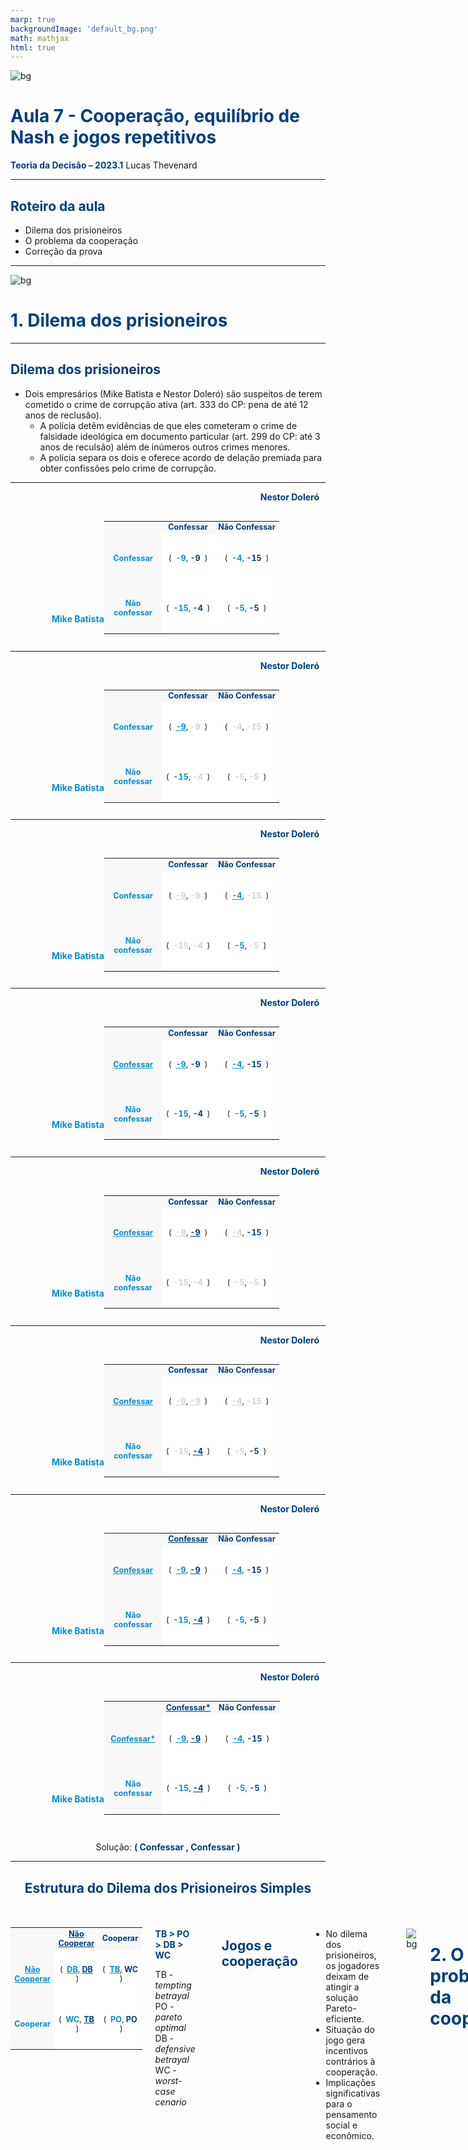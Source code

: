 ```yaml
---
marp: true
backgroundImage: 'default_bg.png'
math: mathjax
html: true
---
```

<style>
section {
  background-image: url(default_bg.png);
}
h1, h2, h3, strong {
  color: #003E7E;
}
h3, h4, h5 {
  text-align: center;
}
h4, h5 {
  font-weight: normal;
}
h1 {
  font-size: 200%;
}
h2, h3 {
  font-size: 150%;
}
h4 {
  font-size: 100%;
}
h5 {
  font-size: 75%;
}
header, a {
  color: #058ED0;
}
header {
  font-size: 85%;
}
footer {
  color: black;
  font-size: 60%;
}
blockquote {
  background: #f9f9f9;
  font-style: italic;
  font-family: Verdana;
  font-size: 80%;
  line-height: 170%;
  border-left: 10px solid #ccc;
  margin: 1.5em 20px;
  padding: 1.2em 30px;
  quotes: "\201C""\201D""\2018""\2019";
}
blockquote p {
  display: inline;
}
section::after {
  content: attr(data-marpit-pagination) ' / ' attr(data-marpit-pagination-total);
  color: #003E7E;
  font-size: 60%;
}
table {
  margin-left: auto;
  margin-right: auto;
  font-size: 90%;
}
th {
  background-color: #003E7E;
  color: white
}
.columns {
  display: grid;
  grid-template-columns: repeat(2, minmax(0, 1fr));
  gap: 1rem;
}
.columns3 {
  display: grid;
  grid-template-columns: repeat(3, minmax(0, 1fr));
  gap: 1rem;
}
span.under {
  text-decoration: underline;
}
td.game, tr.game {
  background-color: white;
  text-align: center;
}
tr.game.action.player1, td.game.action.player1 {
  background-color: #f8f8f8;
  color: #058ED0;
  font-weight: bold;
}
tr.game.action.player2, td.game.action.player2 {
  background-color: #f8f8f8;
  color: #003E7E;
  font-weight: bold;
}
span.payoff.player1 {
  color: #058ED0;
  font-weight: bold;
}
span.payoff.player2 {
  color: #003E7E;
  font-weight: bold;
}
span.fade {
  color: lightgray!important;
}
td.eliminated {
  color: lightgray!important;
  text-decoration: line-through!important;
}
td.eliminated > span {
  color: lightgray!important;
  text-decoration: line-through!important;
}
td.player1 {
  height: 80px;
  width: 80px;
}
</style>

![bg](section_bg.png)

# Aula 7 - Cooperação, equilíbrio de Nash e jogos repetitivos
**Teoria da Decisão – 2023.1**
Lucas Thevenard

---
<!-- 
paginate: true 
header: Aula 7 - Cooperação, equilíbrio de Nash e jogos repetitivos
footer: lucas.gomes@fgv.br | 25/04/2023
-->

## Roteiro da aula
- Dilema dos prisioneiros
- O problema da cooperação
- Correção da prova

---

![bg](section_bg.png)

# 1. Dilema dos prisioneiros

---

## Dilema dos prisioneiros

- Dois empresários (Mike Batista e Nestor Doleró) são suspeitos de terem cometido o crime de corrupção ativa (art. 333 do CP: pena de até 12 anos de reclusão).
  - A polícia detêm evidências de que eles cometeram o crime de falsidade ideológica em documento particular (art. 299 do CP: até 3 anos de reculsão) além de inúmeros outros crimes menores.
  - A polícia separa os dois e oferece acordo de delação premiada para obter confissões pelo crime de corrupção. 

---

<div class="columns" style="grid-template-columns: auto auto auto auto; gap: 0;">
<div style="line-height: 200%; margin: 190px 0 auto auto">
<b style="color: #058ED0;">Mike Batista</b>
</div>
<div>
<div style="margin: 0 10px 30px 250px;"><b style="color: #003E7E; text-align: center;">Nestor Doleró</b></div>

<table>
  <tr class="game action player2"> 
    <td></td>
    <td>Confessar</td>
    <td>Não Confessar</td>
  </tr>
  <tr>
    <td class="game action player1">Confessar</td>
    <td class="game">(&nbsp;
      <span class="payoff player1">-9</span>, 
      <span class="payoff player2">-9</span>
    &nbsp;)</td>
    <td class="game">(&nbsp;
      <span class="payoff player1">-4</span>, 
      <span class="payoff player2">-15</span>
    &nbsp;)</td>
  </tr>
  <tr>
    <td class="game action player1">Não confessar</td>
    <td class="game">(&nbsp;
      <span class="payoff player1">-15</span>, 
      <span class="payoff player2">-4</span>
    &nbsp;)</td>
    <td class="game">(&nbsp;
      <span class="payoff player1">-5</span>, 
      <span class="payoff player2">-5</span>
    &nbsp;)</td>
  </tr>
</table>
</div>
</div>

---

<div class="columns" style="grid-template-columns: auto auto auto auto; gap: 0;">
<div style="line-height: 200%; margin: 190px 0 auto auto">
<b style="color: #058ED0;">Mike Batista</b>
</div>
<div>
<div style="margin: 0 10px 30px 250px;"><b style="color: #003E7E; text-align: center;">Nestor Doleró</b></div>

<table>
  <tr class="game action player2"> 
    <td></td>
    <td>Confessar</td>
    <td>Não Confessar</td>
  </tr>
  <tr>
    <td class="game action player1">Confessar</td>
    <td class="game">(&nbsp;
      <span class="payoff player1 under">-9</span>, 
      <span class="payoff player2 fade">-9</span>
    &nbsp;)</td>
    <td class="game">(&nbsp;
      <span class="payoff player1 fade">-4</span>, 
      <span class="payoff player2 fade">-15</span>
    &nbsp;)</td>
  </tr>
  <tr>
    <td class="game action player1">Não confessar</td>
    <td class="game">(&nbsp;
      <span class="payoff player1">-15</span>, 
      <span class="payoff player2 fade">-4</span>
    &nbsp;)</td>
    <td class="game">(&nbsp;
      <span class="payoff player1 fade">-5</span>, 
      <span class="payoff player2 fade">-5</span>
    &nbsp;)</td>
  </tr>
</table>
</div>
</div>

---

<div class="columns" style="grid-template-columns: auto auto auto auto; gap: 0;">
<div style="line-height: 200%; margin: 190px 0 auto auto">
<b style="color: #058ED0;">Mike Batista</b>
</div>
<div>
<div style="margin: 0 10px 30px 250px;"><b style="color: #003E7E; text-align: center;">Nestor Doleró</b></div>

<table>
  <tr class="game action player2"> 
    <td></td>
    <td>Confessar</td>
    <td>Não Confessar</td>
  </tr>
  <tr>
    <td class="game action player1">Confessar</td>
    <td class="game">(&nbsp;
      <span class="payoff player1 under fade">-9</span>, 
      <span class="payoff player2 fade">-9</span>
    &nbsp;)</td>
    <td class="game">(&nbsp;
      <span class="payoff player1 under">-4</span>, 
      <span class="payoff player2 fade">-15</span>
    &nbsp;)</td>
  </tr>
  <tr>
    <td class="game action player1">Não confessar</td>
    <td class="game">(&nbsp;
      <span class="payoff player1 fade">-15</span>, 
      <span class="payoff player2 fade">-4</span>
    &nbsp;)</td>
    <td class="game">(&nbsp;
      <span class="payoff player1">-5</span>, 
      <span class="payoff player2 fade">-5</span>
    &nbsp;)</td>
  </tr>
</table>
</div>
</div>

---

<div class="columns" style="grid-template-columns: auto auto auto auto; gap: 0;">
<div style="line-height: 200%; margin: 190px 0 auto auto">
<b style="color: #058ED0;">Mike Batista</b>
</div>
<div>
<div style="margin: 0 10px 30px 250px;"><b style="color: #003E7E; text-align: center;">Nestor Doleró</b></div>

<table>
  <tr class="game action player2"> 
    <td></td>
    <td>Confessar</td>
    <td>Não Confessar</td>
  </tr>
  <tr>
    <td class="game action player1"><span class="under">Confessar</span></td>
    <td class="game">(&nbsp;
      <span class="payoff player1 under">-9</span>, 
      <span class="payoff player2">-9</span>
    &nbsp;)</td>
    <td class="game">(&nbsp;
      <span class="payoff player1 under">-4</span>, 
      <span class="payoff player2">-15</span>
    &nbsp;)</td>
  </tr>
  <tr>
    <td class="game action player1">Não confessar</td>
    <td class="game">(&nbsp;
      <span class="payoff player1">-15</span>, 
      <span class="payoff player2">-4</span>
    &nbsp;)</td>
    <td class="game">(&nbsp;
      <span class="payoff player1">-5</span>, 
      <span class="payoff player2">-5</span>
    &nbsp;)</td>
  </tr>
</table>
</div>
</div>

---

<div class="columns" style="grid-template-columns: auto auto auto auto; gap: 0;">
<div style="line-height: 200%; margin: 190px 0 auto auto">
<b style="color: #058ED0;">Mike Batista</b>
</div>
<div>
<div style="margin: 0 10px 30px 250px;"><b style="color: #003E7E; text-align: center;">Nestor Doleró</b></div>

<table>
  <tr class="game action player2"> 
    <td></td>
    <td>Confessar</td>
    <td>Não Confessar</td>
  </tr>
  <tr>
    <td class="game action player1"><span class="under">Confessar</span></td>
    <td class="game">(&nbsp;
      <span class="payoff player1 under fade">-9</span>, 
      <span class="payoff player2 under">-9</span>
    &nbsp;)</td>
    <td class="game">(&nbsp;
      <span class="payoff player1 under fade">-4</span>, 
      <span class="payoff player2">-15</span>
    &nbsp;)</td>
  </tr>
  <tr>
    <td class="game action player1">Não confessar</td>
    <td class="game">(&nbsp;
      <span class="payoff player1 fade">-15</span>, 
      <span class="payoff player2 fade">-4</span>
    &nbsp;)</td>
    <td class="game">(&nbsp;
      <span class="payoff player1 fade">-5</span>, 
      <span class="payoff player2 fade">-5</span>
    &nbsp;)</td>
  </tr>
</table>
</div>
</div>

---

<div class="columns" style="grid-template-columns: auto auto auto auto; gap: 0;">
<div style="line-height: 200%; margin: 190px 0 auto auto">
<b style="color: #058ED0;">Mike Batista</b>
</div>
<div>
<div style="margin: 0 10px 30px 250px;"><b style="color: #003E7E; text-align: center;">Nestor Doleró</b></div>

<table>
  <tr class="game action player2"> 
    <td></td>
    <td>Confessar</td>
    <td>Não Confessar</td>
  </tr>
  <tr>
    <td class="game action player1"><span class="under">Confessar</span></td>
    <td class="game">(&nbsp;
      <span class="payoff player1 under fade">-9</span>, 
      <span class="payoff player2 under fade">-9</span>
    &nbsp;)</td>
    <td class="game">(&nbsp;
      <span class="payoff player1 under fade">-4</span>, 
      <span class="payoff player2 fade">-15</span>
    &nbsp;)</td>
  </tr>
  <tr>
    <td class="game action player1">Não confessar</td>
    <td class="game">(&nbsp;
      <span class="payoff player1 fade">-15</span>, 
      <span class="payoff player2 under">-4</span>
    &nbsp;)</td>
    <td class="game">(&nbsp;
      <span class="payoff player1 fade">-5</span>, 
      <span class="payoff player2">-5</span>
    &nbsp;)</td>
  </tr>
</table>
</div>
</div>

---

<div class="columns" style="grid-template-columns: auto auto auto auto; gap: 0;">
<div style="line-height: 200%; margin: 190px 0 auto auto">
<b style="color: #058ED0;">Mike Batista</b>
</div>
<div>
<div style="margin: 0 10px 30px 250px;"><b style="color: #003E7E; text-align: center;">Nestor Doleró</b></div>

<table>
  <tr class="game action player2"> 
    <td></td>
    <td><span class="under">Confessar</span></td>
    <td>Não Confessar</td>
  </tr>
  <tr>
    <td class="game action player1"><span class="under">Confessar</span></td>
    <td class="game">(&nbsp;
      <span class="payoff player1 under">-9</span>, 
      <span class="payoff player2 under">-9</span>
    &nbsp;)</td>
    <td class="game">(&nbsp;
      <span class="payoff player1 under">-4</span>, 
      <span class="payoff player2">-15</span>
    &nbsp;)</td>
  </tr>
  <tr>
    <td class="game action player1">Não confessar</td>
    <td class="game">(&nbsp;
      <span class="payoff player1">-15</span>, 
      <span class="payoff player2 under">-4</span>
    &nbsp;)</td>
    <td class="game">(&nbsp;
      <span class="payoff player1">-5</span>, 
      <span class="payoff player2">-5</span>
    &nbsp;)</td>
  </tr>
</table>
</div>
</div>

---

<div class="columns" style="grid-template-columns: auto auto auto auto; gap: 0;">
<div style="line-height: 200%; margin: 190px 0 auto auto">
<b style="color: #058ED0;">Mike Batista</b>
</div>
<div>
<div style="margin: 0 10px 30px 250px;"><b style="color: #003E7E; text-align: center;">Nestor Doleró</b></div>

<table>
  <tr class="game action player2"> 
    <td></td>
    <td><span class="under">Confessar*</span></td>
    <td>Não Confessar</td>
  </tr>
  <tr>
    <td class="game action player1"><span class="under">Confessar*</span></td>
    <td class="game">(&nbsp;
      <span class="payoff player1 under">-9</span>, 
      <span class="payoff player2 under">-9</span>
    &nbsp;)</td>
    <td class="game">(&nbsp;
      <span class="payoff player1 under">-4</span>, 
      <span class="payoff player2">-15</span>
    &nbsp;)</td>
  </tr>
  <tr>
    <td class="game action player1">Não confessar</td>
    <td class="game">(&nbsp;
      <span class="payoff player1">-15</span>, 
      <span class="payoff player2 under">-4</span>
    &nbsp;)</td>
    <td class="game">(&nbsp;
      <span class="payoff player1">-5</span>, 
      <span class="payoff player2">-5</span>
    &nbsp;)</td>
  </tr>
</table>
</div>
</div>
<br>

<div style="text-align: center;">

Solução: **( Confessar , Confessar )**

</div>

---

### Estrutura do Dilema dos Prisioneiros Simples
<br>

<div class="columns">

<div>
<table>
  <tr class="game action player2"> 
    <td></td>
    <td><span class="under">Não Cooperar</span></td>
    <td>Cooperar</td>
  </tr>
  <tr>
    <td class="game action player1"><span class="under">Não Cooperar</span></td>
    <td class="game">(&nbsp;
      <span class="payoff player1 under">DB</span>, 
      <span class="payoff player2 under">DB</span>
    &nbsp;)</td>
    <td class="game">(&nbsp;
      <span class="payoff player1 under">TB</span>, 
      <span class="payoff player2">WC</span>
    &nbsp;)</td>
  </tr>
  <tr>
    <td class="game action player1">Cooperar</td>
    <td class="game">(&nbsp;
      <span class="payoff player1">WC</span>, 
      <span class="payoff player2 under">TB</span>
    &nbsp;)</td>
    <td class="game">(&nbsp;
      <span class="payoff player1">PO</span>, 
      <span class="payoff player2">PO</span>
    &nbsp;)</td>
  </tr>
</table>


</div>
<div>

**TB > PO > DB > WC**

TB - *tempting betrayal*
PO - *pareto optimal*
DB - *defensive betrayal*
WC - *worst-case cenario*

</div>

---

## Jogos e cooperação
* No dilema dos prisioneiros, os jogadores deixam de atingir a solução Pareto-eficiente.
* Situação do jogo gera incentivos contrários à cooperação.
* Implicações significativas para o pensamento social e econômico.


---

![bg](section_bg.png)

# 2. O problema da cooperação

---

> Sob que condições a cooperação pode emergir em um mundo de egoistas sem que exista uma autoridade central? Essa pergunta já intrigou a muitos, por um longo tempo. Sabemos que as pessoas não são anjos, que elas tendem a cuidar de si mesmas e dos seus em primeiro lugar. No entanto, também sabemos que a cooperação acontece e que a civilização se baseia nela. Mas, em situações em que cada indivíduo tem incentivos para agir de forma egoísta, como a cooperação pode surgir?
> A resposta que cada um de nós dá a essa pergunta tem um efeito fundamental sobre como pensamos e agimos em nossas relações sociais, políticas e econômicas com os demais. E as respostas que os outros dão têm também um efeito direto sobre o quanto eles estão dispostos a cooperar conosco. <br>
> Robert Axelrod, **The Evolution of Cooperation**

---

## Impossibilidade de cooperação

* **Jogos de soma zero**: competição estrita, os ganhos de um jogador representam perdas do outro jogador.
  - A soma de todos os payoffs do jogo é igual a zero.
* **Jogos de soma positiva/negativa**: possibilidade de cooperação, ainda que moderada, pois os payoffs não somam zero.
  - Possibilidade de que ambos os jogadores ganhem (ou deixem de perder).

---

<div class="columns">
<div style="margin: auto;">

<table>
  <tr class="game action player2"> 
    <td></td>
    <td>P</td>
    <td>I</td>
  </tr>
  <tr>
    <td class="game action player1">P</td>
    <td class="game">(&nbsp;
      <span class="payoff player1">1</span>, 
      <span class="payoff player2">-1</span>
    &nbsp;)</td>
    <td class="game">(&nbsp;
      <span class="payoff player1">-1</span>, 
      <span class="payoff player2">1</span>
    &nbsp;)</td>
  </tr>
  <tr>
    <td class="game action player1">I</td>
    <td class="game">(&nbsp;
      <span class="payoff player1">-1</span>, 
      <span class="payoff player2">1</span>
    &nbsp;)</td>
    <td class="game">(&nbsp;
      <span class="payoff player1">1</span>, 
      <span class="payoff player2">-1</span>
    &nbsp;)</td>
  </tr>
</table>

</div>
<div >

![w:400](marbles.png)
![w:400](marbles2.png)


</div>
</div>

---

### Repetição de jogos e incentivos à cooperação

<div class="columns3">
<div style="margin: auto;">

#### **Jogo 1**

<table>
  <tr class="game action player2"> 
    <td></td>
    <td>C</td>
    <td>NC</td>
  </tr>
  <tr>
    <td class="game action player1">C</td>
    <td class="game">(&nbsp;
      <span class="payoff player1">3</span>, 
      <span class="payoff player2">3</span>
    &nbsp;)</td>
    <td class="game">(&nbsp;
      <span class="payoff player1">1</span>, 
      <span class="payoff player2">4</span>
    &nbsp;)</td>
  </tr>
  <tr>
    <td class="game action player1">NC</td>
    <td class="game">(&nbsp;
      <span class="payoff player1">4</span>, 
      <span class="payoff player2">1</span>
    &nbsp;)</td>
    <td class="game">(&nbsp;
      <span class="payoff player1">2</span>, 
      <span class="payoff player2">2</span>
    &nbsp;)</td>
  </tr>
</table>

</div>

<div style="margin: auto;">

#### **Jogo 2**

<table>
  <tr class="game action player2"> 
    <td></td>
    <td>C</td>
    <td>NC</td>
  </tr>
  <tr>
    <td class="game action player1">C</td>
    <td class="game">(&nbsp;
      <span class="payoff player1">3</span>, 
      <span class="payoff player2">3</span>
    &nbsp;)</td>
    <td class="game">(&nbsp;
      <span class="payoff player1">1</span>, 
      <span class="payoff player2">4</span>
    &nbsp;)</td>
  </tr>
  <tr>
    <td class="game action player1">NC</td>
    <td class="game">(&nbsp;
      <span class="payoff player1">4</span>, 
      <span class="payoff player2">1</span>
    &nbsp;)</td>
    <td class="game">(&nbsp;
      <span class="payoff player1">2</span>, 
      <span class="payoff player2">2</span>
    &nbsp;)</td>
  </tr>
</table>

</div>

<div style="margin: auto;">

#### **Jogo 3**

<table>
  <tr class="game action player2"> 
    <td></td>
    <td>C</td>
    <td>NC</td>
  </tr>
  <tr>
    <td class="game action player1">C</td>
    <td class="game">(&nbsp;
      <span class="payoff player1">3</span>, 
      <span class="payoff player2">3</span>
    &nbsp;)</td>
    <td class="game">(&nbsp;
      <span class="payoff player1">1</span>, 
      <span class="payoff player2">4</span>
    &nbsp;)</td>
  </tr>
  <tr>
    <td class="game action player1">NC</td>
    <td class="game">(&nbsp;
      <span class="payoff player1">4</span>, 
      <span class="payoff player2">1</span>
    &nbsp;)</td>
    <td class="game">(&nbsp;
      <span class="payoff player1">2</span>, 
      <span class="payoff player2">2</span>
    &nbsp;)</td>
  </tr>
</table>

</div>

</div>

---

### Repetição de jogos e incentivos à cooperação

<div class="columns3">
<div style="margin: auto;">

#### **Jogo 1**

<table>
  <tr class="game action player2"> 
    <td></td>
    <td>C</td>
    <td>NC</td>
  </tr>
  <tr>
    <td class="game action player1">C</td>
    <td class="game">(&nbsp;
      <span class="payoff player1">3</span>, 
      <span class="payoff player2">3</span>
    &nbsp;)</td>
    <td class="game">(&nbsp;
      <span class="payoff player1">1</span>, 
      <span class="payoff player2">4</span>
    &nbsp;)</td>
  </tr>
  <tr>
    <td class="game action player1">NC</td>
    <td class="game">(&nbsp;
      <span class="payoff player1">4</span>, 
      <span class="payoff player2">1</span>
    &nbsp;)</td>
    <td class="game">(&nbsp;
      <span class="payoff player1">2</span>, 
      <span class="payoff player2">2</span>
    &nbsp;)</td>
  </tr>
</table>

</div>

<div style="margin: auto;">

#### **Jogo 2**

<table>
  <tr class="game action player2"> 
    <td></td>
    <td>C</td>
    <td>NC</td>
  </tr>
  <tr>
    <td class="game action player1">C</td>
    <td class="game">(&nbsp;
      <span class="payoff player1">3</span>, 
      <span class="payoff player2">3</span>
    &nbsp;)</td>
    <td class="game">(&nbsp;
      <span class="payoff player1">1</span>, 
      <span class="payoff player2">4</span>
    &nbsp;)</td>
  </tr>
  <tr>
    <td class="game action player1">NC</td>
    <td class="game">(&nbsp;
      <span class="payoff player1">4</span>, 
      <span class="payoff player2">1</span>
    &nbsp;)</td>
    <td class="game">(&nbsp;
      <span class="payoff player1">2</span>, 
      <span class="payoff player2">2</span>
    &nbsp;)</td>
  </tr>
</table>

</div>

<div style="margin: auto;">

#### **Jogo 3**

<table>
  <tr class="game action player2"> 
    <td></td>
    <td>C</td>
    <td>NC</td>
  </tr>
  <tr>
    <td class="game action player1">C</td>
    <td class="game">(&nbsp;
      <span class="payoff player1 fade">3</span>, 
      <span class="payoff player2 fade">3</span>
    &nbsp;)</td>
    <td class="game">(&nbsp;
      <span class="payoff player1 fade">1</span>, 
      <span class="payoff player2 fade">4</span>
    &nbsp;)</td>
  </tr>
  <tr>
    <td class="game action player1">NC</td>
    <td class="game">(&nbsp;
      <span class="payoff player1 fade">4</span>, 
      <span class="payoff player2 fade">1</span>
    &nbsp;)</td>
    <td class="game">(&nbsp;
      <span class="payoff player1">2*</span>, 
      <span class="payoff player2">2*</span>
    &nbsp;)</td>
  </tr>
</table>

</div>

</div>

---

### Repetição de jogos e incentivos à cooperação

<div class="columns3">
<div style="margin: auto;">

#### **Jogo 1**

<table>
  <tr class="game action player2"> 
    <td></td>
    <td>C</td>
    <td>NC</td>
  </tr>
  <tr>
    <td class="game action player1">C</td>
    <td class="game">(&nbsp;
      <span class="payoff player1">3</span>, 
      <span class="payoff player2">3</span>
    &nbsp;)</td>
    <td class="game">(&nbsp;
      <span class="payoff player1">1</span>, 
      <span class="payoff player2">4</span>
    &nbsp;)</td>
  </tr>
  <tr>
    <td class="game action player1">NC</td>
    <td class="game">(&nbsp;
      <span class="payoff player1">4</span>, 
      <span class="payoff player2">1</span>
    &nbsp;)</td>
    <td class="game">(&nbsp;
      <span class="payoff player1">2</span>, 
      <span class="payoff player2">2</span>
    &nbsp;)</td>
  </tr>
</table>

</div>

<div style="margin: auto;">

#### **Jogo 2**

<table>
  <tr class="game action player2"> 
    <td></td>
    <td>C</td>
    <td>NC</td>
  </tr>
  <tr>
    <td class="game action player1">C</td>
    <td class="game">(&nbsp;
      <span class="payoff player1 fade">3</span>, 
      <span class="payoff player2 fade">3</span>
    &nbsp;)</td>
    <td class="game">(&nbsp;
      <span class="payoff player1 fade">1</span>, 
      <span class="payoff player2 fade">4</span>
    &nbsp;)</td>
  </tr>
  <tr>
    <td class="game action player1">NC</td>
    <td class="game">(&nbsp;
      <span class="payoff player1 fade">4</span>, 
      <span class="payoff player2 fade">1</span>
    &nbsp;)</td>
    <td class="game">(&nbsp;
      <span class="payoff player1">2*</span>, 
      <span class="payoff player2">2*</span>
    &nbsp;)</td>
  </tr>
</table>

</div>

<div style="margin: auto;">

#### **Jogo 3**

<table>
  <tr class="game action player2"> 
    <td></td>
    <td>C</td>
    <td>NC</td>
  </tr>
  <tr>
    <td class="game action player1">C</td>
    <td class="game">(&nbsp;
      <span class="payoff player1 fade">3</span>, 
      <span class="payoff player2 fade">3</span>
    &nbsp;)</td>
    <td class="game">(&nbsp;
      <span class="payoff player1 fade">1</span>, 
      <span class="payoff player2 fade">4</span>
    &nbsp;)</td>
  </tr>
  <tr>
    <td class="game action player1">NC</td>
    <td class="game">(&nbsp;
      <span class="payoff player1 fade">4</span>, 
      <span class="payoff player2 fade">1</span>
    &nbsp;)</td>
    <td class="game">(&nbsp;
      <span class="payoff player1">2*</span>, 
      <span class="payoff player2">2*</span>
    &nbsp;)</td>
  </tr>
</table>

</div>

</div>

---

### Repetição de jogos e incentivos à cooperação

<div class="columns3">
<div style="margin: auto;">

#### **Jogo 1**

<table>
  <tr class="game action player2"> 
    <td></td>
    <td>C</td>
    <td>NC</td>
  </tr>
  <tr>
    <td class="game action player1">C</td>
    <td class="game">(&nbsp;
      <span class="payoff player1 fade">3</span>, 
      <span class="payoff player2 fade">3</span>
    &nbsp;)</td>
    <td class="game">(&nbsp;
      <span class="payoff player1 fade">1</span>, 
      <span class="payoff player2 fade">4</span>
    &nbsp;)</td>
  </tr>
  <tr>
    <td class="game action player1">NC</td>
    <td class="game">(&nbsp;
      <span class="payoff player1 fade">4</span>, 
      <span class="payoff player2 fade">1</span>
    &nbsp;)</td>
    <td class="game">(&nbsp;
      <span class="payoff player1">2*</span>, 
      <span class="payoff player2">2*</span>
    &nbsp;)</td>
  </tr>
</table>

</div>

<div style="margin: auto;">

#### **Jogo 2**

<table>
  <tr class="game action player2"> 
    <td></td>
    <td>C</td>
    <td>NC</td>
  </tr>
  <tr>
    <td class="game action player1">C</td>
    <td class="game">(&nbsp;
      <span class="payoff player1 fade">3</span>, 
      <span class="payoff player2 fade">3</span>
    &nbsp;)</td>
    <td class="game">(&nbsp;
      <span class="payoff player1 fade">1</span>, 
      <span class="payoff player2 fade">4</span>
    &nbsp;)</td>
  </tr>
  <tr>
    <td class="game action player1">NC</td>
    <td class="game">(&nbsp;
      <span class="payoff player1 fade">4</span>, 
      <span class="payoff player2 fade">1</span>
    &nbsp;)</td>
    <td class="game">(&nbsp;
      <span class="payoff player1">2*</span>, 
      <span class="payoff player2">2*</span>
    &nbsp;)</td>
  </tr>
</table>

</div>

<div style="margin: auto;">

#### **Jogo 3**

<table>
  <tr class="game action player2"> 
    <td></td>
    <td>C</td>
    <td>NC</td>
  </tr>
  <tr>
    <td class="game action player1">C</td>
    <td class="game">(&nbsp;
      <span class="payoff player1 fade">3</span>, 
      <span class="payoff player2 fade">3</span>
    &nbsp;)</td>
    <td class="game">(&nbsp;
      <span class="payoff player1 fade">1</span>, 
      <span class="payoff player2 fade">4</span>
    &nbsp;)</td>
  </tr>
  <tr>
    <td class="game action player1">NC</td>
    <td class="game">(&nbsp;
      <span class="payoff player1 fade">4</span>, 
      <span class="payoff player2 fade">1</span>
    &nbsp;)</td>
    <td class="game">(&nbsp;
      <span class="payoff player1">2*</span>, 
      <span class="payoff player2">2*</span>
    &nbsp;)</td>
  </tr>
</table>

</div>

</div>

---

## A triste história dos incentivos à cooperação em jogos repetitivos 😧

* Se o número de repetições é finito, em tese sempre se aplicaria a mesma lógica. 
  - Os jogadores têm incentivos para desertar ao final do jogo, e acaba sendo mais vantajoso desertar o quanto antes, antecipando que o outro irá desertar também.
* Se o jogo é jogado por uma quantidade infinita de vezes, pode valer à pena cooperar. Mesmo nesse caso, a cooperação ainda dependeria:
  - da taxa de desconto dos jogadores e 
  - do tempo entre as repetições.

---

<div class="columns">

<div style="text-align: center; margin: auto;">

**Mas seres humanos de fato se comportam como a teoria da escolha racional prevê?**

</div>
<div style="margin: auto;">



</div>
</div>

---

<div class="columns">

<div style="text-align: center; margin: auto;">

**Mas seres humanos de fato se comportam como a teoria da escolha racional prevê?**

</div>
<div style="margin: auto;">

![w:400](nope.png)

</div>
</div>

---

### Vamos tentar novamente...
<br>

<table>
  <tr class="game action player2"> 
    <td></td>
    <td>C</td>
    <td>NC</td>
  </tr>
  <tr>
    <td class="game action player1">C</td>
    <td class="game">(&nbsp;
      <span class="payoff player1">3</span>, 
      <span class="payoff player2">3</span>
    &nbsp;)</td>
    <td class="game">(&nbsp;
      <span class="payoff player1">1</span>, 
      <span class="payoff player2">4</span>
    &nbsp;)</td>
  </tr>
  <tr>
    <td class="game action player1">NC</td>
    <td class="game">(&nbsp;
      <span class="payoff player1">4</span>, 
      <span class="payoff player2">1</span>
    &nbsp;)</td>
    <td class="game">(&nbsp;
      <span class="payoff player1">2</span>, 
      <span class="payoff player2">2</span>
    &nbsp;)</td>
  </tr>
</table>

---

## Estratégias de incentivo à cooperação
* **Estratégia 'olho por olho’** (*tit for tat* strategy)
  - Comece cooperando
  - Em seguida, faça o que o outro jogador fez na jogada anterior
  - Não tente ser muito esperto
* **Estratégia impiedosa** (*grim* strategy)
  - Comece cooperando e continue enquanto o outro jogador também cooperar
  - Se o outro jogador furar a cooperação, nunca mais coopere

---

## Axelrod: cooperação em condições improváveis

* Guerra de trincheiras (1ª GM) – emergência do sistema “viva e deixe viver”.
  - Anistia espontânea: soldados deixavam de lutar para vencer e passavam a cooperar com o exército inimigo.
* Geoffrey Dugdale (capitão inglês): “Fiquei surpreso ao observar soldados alemães andando ao alcance de um tiro de rifle, em suas próprias linhas. Nossos homens pareciam não notar… Os dois lados evidentemente não sabiam que uma guerra estava acontecendo. Ambos os lados pareciam acreditar na política de ‘viva e deixe viver’".
* Tony Ashworth estudou o fenômeno e concluiu que TODAS as 57 linhas de trincheiras reproduziram o sistema do “viva e deixe viver”.

---

## Axelrod: cooperação em condições improváveis

- Emprego da estratégia tit for tat foi tão efetivo que os aliados tiveram que adotar políticas para tentar forçar o retorno ao conflito.
  - Espólios de guerra alemães (não funcionou)
  - Corpos de soldados abatidos
  - Retorno gradual aos conflitos, desilusão dos soldados com a guerra.

---

## Cooperação em jogos competitivos

- Por que seres humanos não se comportam como a teoria prevê?
  * Irracionalidade?
  * Um jogo social mais amplo?
  * Preferência pela cooperação (evolução da espécie)?

---

### Correção da prova

---

## Questão 1 – Contrato da Elon e da AsiMove

---

![w:950](questao1-1.png)

---

![w:950](questao1-2.png)

---


![w:950](questao1-3.png)

---

![w:950](questao1-4.png)

---

![w:950](questao1-5.png)

---

![w:950](questao1-6.png)

---

## Questão 2 – Dilema de Collingridge como um problema de decisão sob ignorância

---

### A) Maximin
<br>

_                 | Previsão incorreta | Previsão parc. correta | Previsão correta
------------------|:------------------:|:----------------------:|:-----------------:
Antes da adoção   | -10                | 30                     | 60
Adoção ampla      | 10                 | 20                     | 40
Após consolidação | 20                 | 20                     | 20

---

### A) Maximin
<br>

_                 | Previsão incorreta | Previsão parc. correta | Previsão correta
------------------|:------------------:|:----------------------:|:-----------------:
Antes da adoção   | **-10 ✶**          | 30                     | 60
Adoção ampla      | **10 ✶**           | 20                     | 40
Após consolidação | **20 ✶**           | 20                     | 20

---

### A) Maximin
<br>

_                        | Previsão incorreta | Previsão parc. correta | Previsão correta
-------------------------|:------------------:|:----------------------:|:-----------------:
Antes da adoção          | **-10 ✶**          | 30                     | 60
Adoção ampla             | **10 ✶**           | 20                     | 40
**Após consolidação ✶✶** | **20 ✶**           | 20                     | 20

#### Solução (Maximin): **"Após a tecnologia se consolidar"** 

---

### B) Minimax
<br>

_                 | Previsão incorreta | Previsão parc. correta | Previsão correta
------------------|:------------------:|:----------------------:|:-----------------:
Antes da adoção   | -10                | 30                     | 60
Adoção ampla      | 10                 | 20                     | 40
Após consolidação | 20                 | 20                     | 20

---

### B) Minimax
<br>

#### Tabela de Arrependimento

_                 | Previsão incorreta | Previsão parc. correta | Previsão correta
------------------|:------------------:|:----------------------:|:-----------------:
Antes da adoção   | 20 + 10            | 30 - 30                | 60 - 60
Adoção ampla      | 20 - 10            | 30 - 20                | 60 - 40
Após consolidação | 20 - 20            | 30 - 20                | 60 - 20

---

### B) Minimax 
<br>

#### Tabela de Arrependimento

_                 | Previsão incorreta | Previsão parc. correta | Previsão correta
------------------|:------------------:|:----------------------:|:-----------------:
Antes da adoção   | 30                 | 0                      | 0
Adoção ampla      | 10                 | 10                     | 20
Após consolidação | 0                  | 10                     | 40

---

### B) Minimax 
<br>

#### Tabela de Arrependimento

_                 | Previsão incorreta | Previsão parc. correta | Previsão correta
------------------|:------------------:|:----------------------:|:-----------------:
Antes da adoção   | **30 ✶**           | 0                      | 0
Adoção ampla      | 10                 | 10                     | **20 ✶**
Após consolidação | 0                  | 10                     | **40 ✶**

---

### B) Minimax 
<br>

#### Tabela de Arrependimento

_                   | Previsão incorreta | Previsão parc. correta | Previsão correta
--------------------|:------------------:|:----------------------:|:-----------------:
Antes da adoção     | **30 ✶**           | 0                      | 0
**Adoção ampla ✶✶** | 10                 | 10                     | **20 ✶**
Após consolidação   | 0                  | 10                     | **40 ✶**

#### Solução (Minimax): **"Quando a adoção se torna ampla"**

---

### C) Regra de otimismo

_                 | Previsão incorreta | Previsão parc. correta | Previsão correta
------------------|:------------------:|:----------------------:|:-----------------:
Antes da adoção   | -10                | 30                     | 60
Adoção ampla      | 10                 | 20                     | 40
Após consolidação | 20                 | 20                     | 20

---

### C) Regra de otimismo

_                 | Previsão incorreta | Previsão parc. correta | Previsão correta
------------------|:------------------:|:----------------------:|:-----------------:
Antes da adoção   | -10                | 30                     | 60
Adoção ampla      | 10                 | 20                     | 40
Após consolidação | 20                 | 20                     | 20

<br>

$$V_{Antes} = (0,2 \, \times \, 60) + (0,8 \, \times \, -10) = 12 - 8 = 4$$

$$V_{Ampla} = (0,2 \, \times \, 40) + (0,8 \, \times \, 10) = 8 + 8 = 16$$

$$V_{Consol} = (0,2 \, \times \, 20) + (0,8 \, \times \, 20) = 20$$

---

### C) Regra de otimismo

_                        | Previsão incorreta | Previsão parc. correta | Previsão correta
-------------------------|:------------------:|:----------------------:|:---------------:
Antes da adoção          | -10                | 30                     | 60
Adoção ampla             | 10                 | 20                     | 40
**Após consolidação ✶✶** | 20                 | 20                     | 20

<br>

$$V_{Antes} = (0,2 \, \times \, 60) + (0,8 \, \times \, -10) = 12 - 8 = 4$$

$$V_{Ampla} = (0,2 \, \times \, 40) + (0,8 \, \times \, 10) = 8 + 8 = 16$$

$$\color{Orange} V_{Consol} = (0,2 \, \times \, 20) + (0,8 \, \times \, 20) = 20$$

#### Solução (Otimismo): **"Após a tecnologia se consolidar"**

---

### D) Postulado da Razão Insuficiente

_                 | Previsão incorreta | Previsão parc. correta | Previsão correta
------------------|:------------------:|:----------------------:|:-----------------:
Antes da adoção   | -10                | 30                     | 60
Adoção ampla      | 10                 | 20                     | 40
Após consolidação | 20                 | 20                     | 20

---

### D) Postulado da Razão Insuficiente

_                 | Previsão incorreta | Previsão parc. correta | Previsão correta
------------------|:------------------:|:----------------------:|:-----------------:
Antes da adoção   | -10                | 30                     | 60
Adoção ampla      | 10                 | 20                     | 40
Após consolidação | 20                 | 20                     | 20

<br>

$$V_{Antes} = 30 + 60 - 10 = 80$$

$$V_{Ampla} = 10 + 20 + 40 = 70$$

$$V_{Consol} = 20 + 20 + 20 = 60$$

---

### D) Postulado da Razão Insuficiente

_                 | Previsão incorreta | Previsão parc. correta | Previsão correta
------------------|:------------------:|:----------------------:|:-----------------:
Antes da adoção   | -10                | 30                     | 60
Adoção ampla      | 10                 | 20                     | 40
Após consolidação | 20                 | 20                     | 20

<br>

$$\color{Orange}V_{Antes} = 30 + 60 - 10 = 80$$

$$V_{Ampla} = 10 + 20 + 40 = 70$$

$$V_{Consol} = 20 + 20 + 20 = 60$$

#### Solução (Otimismo): **"Antes da adoção ampla"**

---

### E) A = ?

_                   | Previsão incorreta | Previsão parc. correta | Previsão correta
--------------------|:------------------:|:----------------------:|:-----------------:
Antes da adoção     | -10                | 30                     | 60
**Adoção ampla ✶✶** | 10                 | 20                     | 40
Após consolidação   | 20                 | 20                     | 20

<br>

$$V_{Antes} = 60a + (1 - a)(-10) = 70a - 10$$
$$V_{Ampla} = 40a + (1 - a)(10) = 30a + 10$$
$$V_{Consol} = 20a + (1 - a)(20) = 20$$

---

$$V_{Ampla} > V_{Consol} \implies 30a + 10 > 20$$
$$30a > 10 \,\, , \,\, a > \frac{10}{30}$$
$$\color{Orange}a > \frac{1}{3}$$

<br>

$$V_{Ampla} > V_{Antes} \implies 30a + 10 > 70a - 10$$
$$20 > 40a \,\, , \,\, a < \frac{20}{40}$$
$$\color{Orange}a < \frac{1}{2}$$

---


### E) A = ?

_                   | Previsão incorreta | Previsão parc. correta | Previsão correta
--------------------|:------------------:|:----------------------:|:-----------------:
Antes da adoção     | -10                | 30                     | 60
**Adoção ampla ✶✶** | 10                 | 20                     | 40
Após consolidação   | 20                 | 20                     | 20

<br>

#### Solução (valores do nível de otimismo):
<br>

$$\color{RoyalBlue}\frac{1}{3} < a < \frac{1}{2}$$

---

## Questão 3: Solução do Jogo por dominância

---

<div class="columns" style="grid-template-columns: auto auto auto auto; gap: 0;">
<div style="line-height: 200%; margin: 190px 0 auto auto">
<b style="color: #058ED0;">Jogador 1</b>
</div>
<div>
<div style="margin: 0 10px 30px 250px;"><b style="color: #003E7E; text-align: center;">Jogador 2</b></div>

<table>
  <tr class="game action player2"> 
    <td></td>
    <td>C</td>
    <td>D</td>
  </tr>
  <tr>
    <td class="game action player1">A</td>
    <td class="game">(&nbsp;
      <span class="payoff player1">8</span>, 
      <span class="payoff player2">10</span>
    &nbsp;)</td>
    <td class="game">(&nbsp;
      <span class="payoff player1">0</span>, 
      <span class="payoff player2">12</span>
    &nbsp;)</td>
  </tr>
  <tr>
    <td class="game action player1">B</td>
    <td class="game">(&nbsp;
      <span class="payoff player1">12</span>, 
      <span class="payoff player2">6</span>
    &nbsp;)</td>
    <td class="game">(&nbsp;
      <span class="payoff player1">2</span>, 
      <span class="payoff player2">4</span>
    &nbsp;)</td>
  </tr>
</table>
</div>
</div>

---

<div class="columns" style="grid-template-columns: auto auto auto auto; gap: 0;">
<div style="line-height: 200%; margin: 190px 0 auto auto">
<b style="color: #058ED0;">Jogador 1</b>
</div>
<div>
<div style="margin: 0 10px 30px 250px;"><b style="color: #003E7E; text-align: center;">Jogador 2</b></div>

<table>
  <tr class="game action player2"> 
    <td></td>
    <td>C</td>
    <td>D</td>
  </tr>
  <tr>
    <td class="game action player1">A</td>
    <td class="game">(&nbsp;
      <span class="payoff player1">8</span>, 
      <span class="payoff player2 fade">10</span>
    &nbsp;)</td>
    <td class="game">(&nbsp;
      <span class="payoff player1 fade">0</span>, 
      <span class="payoff player2 fade">12</span>
    &nbsp;)</td>
  </tr>
  <tr>
    <td class="game action player1">B</td>
    <td class="game">(&nbsp;
      <span class="payoff player1 under">12</span>, 
      <span class="payoff player2 fade">6</span>
    &nbsp;)</td>
    <td class="game">(&nbsp;
      <span class="payoff player1 fade">2</span>, 
      <span class="payoff player2 fade">4</span>
    &nbsp;)</td>
  </tr>
</table>
</div>
</div>

---

<div class="columns" style="grid-template-columns: auto auto auto auto; gap: 0;">
<div style="line-height: 200%; margin: 190px 0 auto auto">
<b style="color: #058ED0;">Jogador 1</b>
</div>
<div>
<div style="margin: 0 10px 30px 250px;"><b style="color: #003E7E; text-align: center;">Jogador 2</b></div>

<table>
  <tr class="game action player2"> 
    <td></td>
    <td>C</td>
    <td>D</td>
  </tr>
  <tr>
    <td class="game action player1">A</td>
    <td class="game">(&nbsp;
      <span class="payoff player1 fade">8</span>, 
      <span class="payoff player2 fade">10</span>
    &nbsp;)</td>
    <td class="game">(&nbsp;
      <span class="payoff player1">0</span>, 
      <span class="payoff player2 fade">12</span>
    &nbsp;)</td>
  </tr>
  <tr>
    <td class="game action player1">B</td>
    <td class="game">(&nbsp;
      <span class="payoff player1 under fade">12</span>, 
      <span class="payoff player2 fade">6</span>
    &nbsp;)</td>
    <td class="game">(&nbsp;
      <span class="payoff player1 under">2</span>, 
      <span class="payoff player2 fade">4</span>
    &nbsp;)</td>
  </tr>
</table>
</div>
</div>

---

<div class="columns" style="grid-template-columns: auto auto auto auto; gap: 0;">
<div style="line-height: 200%; margin: 190px 0 auto auto">
<b style="color: #058ED0;">Jogador 1</b>
</div>
<div>
<div style="margin: 0 10px 30px 250px;"><b style="color: #003E7E; text-align: center;">Jogador 2</b></div>

<table>
  <tr class="game action player2"> 
    <td></td>
    <td>C</td>
    <td>D</td>
  </tr>
  <tr>
    <td class="game action player1">A</td>
    <td class="game">(&nbsp;
      <span class="payoff player1">8</span>, 
      <span class="payoff player2">10</span>
    &nbsp;)</td>
    <td class="game">(&nbsp;
      <span class="payoff player1">0</span>, 
      <span class="payoff player2">12</span>
    &nbsp;)</td>
  </tr>
  <tr>
    <td class="game action player1"><span class="under">B</span></td>
    <td class="game">(&nbsp;
      <span class="payoff player1 under">12</span>, 
      <span class="payoff player2">6</span>
    &nbsp;)</td>
    <td class="game">(&nbsp;
      <span class="payoff player1 under">2</span>, 
      <span class="payoff player2">4</span>
    &nbsp;)</td>
  </tr>
</table>
</div>
</div>

---

<div class="columns" style="grid-template-columns: auto auto auto auto; gap: 0;">
<div style="line-height: 200%; margin: 190px 0 auto auto">
<b style="color: #058ED0;">Jogador 1</b>
</div>
<div>
<div style="margin: 0 10px 30px 250px;"><b style="color: #003E7E; text-align: center;">Jogador 2</b></div>

<table>
  <tr class="game action player2"> 
    <td></td>
    <td>C</td>
    <td>D</td>
  </tr>
  <tr>
    <td class="game action player1 eliminated">A</td>
    <td class="game eliminated">(&nbsp;
      <span class="payoff player1">8</span>, 
      <span class="payoff player2">10</span>
    &nbsp;)</td>
    <td class="game eliminated">(&nbsp;
      <span class="payoff player1">0</span>, 
      <span class="payoff player2">12</span>
    &nbsp;)</td>
  </tr>
  <tr>
    <td class="game action player1"><span class="under">B</span></td>
    <td class="game">(&nbsp;
      <span class="payoff player1 under">12</span>, 
      <span class="payoff player2">6</span>
    &nbsp;)</td>
    <td class="game">(&nbsp;
      <span class="payoff player1 under">2</span>, 
      <span class="payoff player2">4</span>
    &nbsp;)</td>
  </tr>
</table>
</div>
</div>

---

<div class="columns" style="grid-template-columns: auto auto auto auto; gap: 0;">
<div style="line-height: 200%; margin: 190px 0 auto auto">
<b style="color: #058ED0;">Jogador 1</b>
</div>
<div>
<div style="margin: 0 10px 30px 250px;"><b style="color: #003E7E; text-align: center;">Jogador 2</b></div>

<table>
  <tr class="game action player2"> 
    <td></td>
    <td>C</td>
    <td>D</td>
  </tr>
  <tr>
    <td class="game action player1 eliminated">A</td>
    <td class="game eliminated">(&nbsp;
      <span class="payoff player1">8</span>, 
      <span class="payoff player2">10</span>
    &nbsp;)</td>
    <td class="game eliminated">(&nbsp;
      <span class="payoff player1">0</span>, 
      <span class="payoff player2">12</span>
    &nbsp;)</td>
  </tr>
  <tr>
    <td class="game action player1"><span class="under">B</span></td>
    <td class="game">(&nbsp;
      <span class="payoff player1 under fade">12</span>, 
      <span class="payoff player2 under">6</span>
    &nbsp;)</td>
    <td class="game">(&nbsp;
      <span class="payoff player1 under fade">2</span>, 
      <span class="payoff player2">4</span>
    &nbsp;)</td>
  </tr>
</table>
</div>
</div>

---

<div class="columns" style="grid-template-columns: auto auto auto auto; gap: 0;">
<div style="line-height: 200%; margin: 190px 0 auto auto">
<b style="color: #058ED0;">Jogador 1</b>
</div>
<div>
<div style="margin: 0 10px 30px 250px;"><b style="color: #003E7E; text-align: center;">Jogador 2</b></div>

<table>
  <tr class="game action player2"> 
    <td></td>
    <td><span class="under">C</span></td>
    <td>D</td>
  </tr>
  <tr>
    <td class="game action player1">A</td>
    <td class="game">(&nbsp;
      <span class="payoff player1">8</span>, 
      <span class="payoff player2">10</span>
    &nbsp;)</td>
    <td class="game">(&nbsp;
      <span class="payoff player1">0</span>, 
      <span class="payoff player2">12</span>
    &nbsp;)</td>
  </tr>
  <tr>
    <td class="game action player1"><span class="under">B</span></td>
    <td class="game">(&nbsp;
      <span class="payoff player1 under">12</span>, 
      <span class="payoff player2 under">6</span>
    &nbsp;)</td>
    <td class="game">(&nbsp;
      <span class="payoff player1 under">2</span>, 
      <span class="payoff player2">4</span>
    &nbsp;)</td>
  </tr>
</table>
</div>
</div>

#### Solução: **( B, C )**

---

### OBS: Não use os valores para indicar sua resposta!
<br>
<br>

<table>
  <tr class="game action player2"> 
    <td></td>
    <td><span class="under">C</span></td>
    <td>D</td>
  </tr>
  <tr>
    <td class="game action player1">A</td>
    <td class="game">(&nbsp;
      <span class="payoff player1">8</span>, 
      <span class="payoff player2 under">8</span>
    &nbsp;)</td>
    <td class="game">(&nbsp;
      <span class="payoff player1">10</span>, 
      <span class="payoff player2">5</span>
    &nbsp;)</td>
  </tr>
  <tr>
    <td class="game action player1"><span class="under">B</span></td>
    <td class="game">(&nbsp;
      <span class="payoff player1 under">10</span>, 
      <span class="payoff player2 under">5</span>
    &nbsp;)</td>
    <td class="game">(&nbsp;
      <span class="payoff player1 under">12</span>, 
      <span class="payoff player2">4</span>
    &nbsp;)</td>
  </tr>
</table>
</div>
</div>


---

## Questão 4 – Verdadeiro ou falso

R  | Afirmativa
---|:-------------
⛔ | A) O método Minimax é o único que admite a utilização de uma escala ordinal de preferências.
✅ | B) É comum criticar-se o pressuposto de equiprobabilidade assumido pelo Postulado da Razão Insuficiente, uma vez que essa condição seria, em si mesma, improvável.
⛔ | C) O método Maximin admite que a inclusão de uma nova alternativa que não é escolhida altere a decisão tomada.
⛔ | D) O Paradoxo de Condorcet ocorre quando um grupo de decisores ranqueiam coletivamente um conjunto de opções, dentre as quais uma é selecionada como a melhor opção, preferível às demais.

---

R  | Afirmativa
---|:-------------
✅ | E) A Regra de Otimismo-Pessimismo pode ser considerada uma generalização do método Maximin.
⛔ | F) O consequencialismo é uma teoria utilitarista utilizada pela Análise Econômica do Direito (AED) para analisar os efeitos econômicos das normas jurídicas.
✅ | G) O método Minimax admite que permutações de valores entre os estados do mundo produzam soluções distintas para o problema decisório, ainda que tenhamos nenhuma informação sobre a probabilidade dos estados do mundo.
✅ | H) A tentativa de fundamentar com rigor o processo de especificação de um problema decisório por meio da própria Teoria da Decisão nos levaria a infinitas decisões de ordens superiores (segunda ordem, terceira ordem, etc), impondo uma limitação lógica à possibilidade de fundamentação racional das nossas decisões.

---

## Questão 5 – estrutura de um argumento consequencialista e seus desafios

---

## Forma do argumento consequencialista

* **Ponto de vista**: A ação X é desejável
* **Porque**: A ação X produz a consequência Y (_afirmação empírica/positiva_)
* **E**: A consequência Y é desejável (_afirmação normativa_)
##### FETERIS, E. 2002. A pragma-dialectical approach of the analysis and evaluation of pragmatic argumentation in a legal context. Argumentation 16: 349–367, p. 355.

<br>

#### **OBS: Aula 1, slide 23**

---

## Componentes e dimensões dos args. consequencialistas
* **Dimensões**:
  * Positiva: quais são as consequências das alternativas de ação disponíveis?
  * Normativa: quais consequências são mais ou menos desejáveis?
* **Componentes**:
  * Alternativas de ação (dimensão positiva)
  * Consequências vinculadas às alternativas (dimensão positiva)
  * Relação de preferência entre as consequências (dimensão normativa)

<br>

#### **OBS: Aula 2, slide 17**

---

## Problemas da Dimensão Positiva
- Especificação de problemas decisórios
  - Identificação das alternativas de decisão
  - Identificação das possíveis consequências/eventualidades
- Desconhecimento do futuro: erros de prognose
- Cadeias de eventos e a falácia do efeito-dominó

<br>

#### **OBS: Aula 2, slide 19**

---

## Problemas da dimensão normativa
* Seleção dos critérios de valoração
* Definição do sentido concreto desses critérios
* Resolução de conflitos entre os critérios escolhidos

<br>

#### **OBS: Aula 2, slide 29**

---

## Questão extra

Como garantir resultados diversos das alternativas? Cada alternativa deve ter as características necessárias para "vencer" por um método, sem se tornar muito "forte" pelos os outros métodos.

- **Maximin**: Tem o maior menor valor (mas os demais podem ser baixos)
- **Minimax**: Tem um valor alto justamente no estado do mundo em que as demais têm valores baixos (gerando alto arrependimento para as demais).
- **Postulado da Razão Insuficiente**: Valores intermediários mais altos, que garantem a maior soma entre os estados do mundo.
- **Regra do Otimismo** Importa apenas o maior e o menor valor (comparar com a alternativa que venceu o minimax). Escolher o nível de otimismo adequado.
